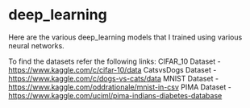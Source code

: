 # deep_learning
Here are the various deep_learning models that I trained using various neural networks.

To find the datasets refer the following links:
CIFAR_10 Dataset - https://www.kaggle.com/c/cifar-10/data
CatsvsDogs Dataset - https://www.kaggle.com/c/dogs-vs-cats/data
MNIST Dataset - https://www.kaggle.com/oddrationale/mnist-in-csv
PIMA Dataset - https://www.kaggle.com/uciml/pima-indians-diabetes-database
